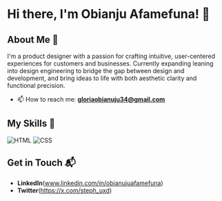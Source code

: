 # Hi there, I'm Obianju Afamefuna! 👋


## About Me 🚀

I'm a product designer with a passion for crafting intuitive, user-centered experiences for customers and businesses. Currently expanding leaning into design engineering to bridge the gap between design and development, and bring ideas to life with both aesthetic clarity and functional precision.

- 📫 How to reach me: **gloriaobianuju34@gmail.com**


## My Skills 🧠

![HTML](https://img.shields.io/badge/-HTML-E34F26?style=flat-square&logo=html5&logoColor=white)
![CSS](https://img.shields.io/badge/-CSS-1572B6?style=flat-square&logo=css3&logoColor=white)



## Get in Touch 📬
- **LinkedIn**(www.linkedin.com/in/obianujuafamefuna)
- **Twitter**(https://x.com/steph_uxd)


